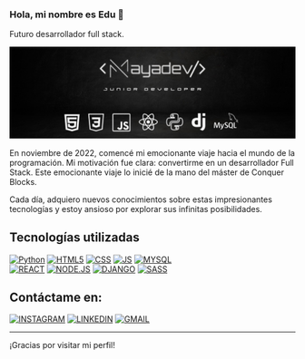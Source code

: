 ### Hola, mi nombre es Edu 👋

Futuro desarrollador full stack.

<img src="https://github.com/Mayadevv/Mayadevv/blob/main/banner.jpg">

En noviembre de 2022, comencé mi emocionante viaje hacia el mundo de la programación. Mi motivación fue clara: convertirme en un desarrollador Full Stack. Este emocionante viaje lo inicié de la mano del máster de Conquer Blocks.

Cada día, adquiero nuevos conocimientos sobre estas impresionantes tecnologías y estoy ansioso por explorar sus infinitas posibilidades.

## Tecnologías utilizadas
[![Python](https://img.shields.io/badge/%20-Python-blue?logo=Python&logoColor=blue&labelColor=black)]()
[![HTML5](https://img.shields.io/badge/HTML5-red?logo=html5&labelColor=black)]()
[![CSS](https://img.shields.io/badge/CSS-white?logo=CSS3&labelColor=black)]()
[![JS](https://img.shields.io/badge/JAVASCRIPT-yellow?logo=javascript&labelColor=black)]()
[![MYSQL](https://img.shields.io/badge/MYSQL-blue?logo=mysql&labelColor=black)]()
<br>
[![REACT](https://img.shields.io/badge/REACT-blue?logo=react&labelColor=black)]()
[![NODE.JS](https://img.shields.io/badge/NODE.JS-green?logo=Node.js&labelColor=black)]()
[![DJANGO](https://img.shields.io/badge/DJANGO-white?logo=Django&labelColor=black)]()
[![SASS](https://img.shields.io/badge/SASS-SASS?style=sass&logo=sass&labelColor=pink&color=red)]()


## Contáctame en:
[![INSTAGRAM](https://img.shields.io/badge/edumayft-edumayft?logo=instagram&labelColor=black&color=white)](https://instagram.com/edumayft)
[![LINKEDIN](https://img.shields.io/badge/Eduardo%20Nav%C3%ADo%20Maya-%20Eduardo%20Nav%C3%ADo%20Maya?logo=linkedin&labelColor=black&color=white)](https://www.linkedin.com/in/naviomaya)
[![GMAIL](https://img.shields.io/badge/naviomaya%40gmail.com-%20black?logo=GMAIL&labelColor=black&color=white)](mailto:naviomaya@gmail.com)

<hr>

¡Gracias por visitar mi perfil! 



<!--
**naviomaya/naviomaya** is a ✨ _special_ ✨ repository because its `README.md` (this file) appears on your GitHub profile.

Here are some ideas to get you started:

- 🔭 I’m currently working on ...
- 🌱 I’m currently learning ...
- 👯 I’m looking to collaborate on ...
- 🤔 I’m looking for help with ...
- 💬 Ask me about ...
- 📫 How to reach me: ...
- 😄 Pronouns: ...
- ⚡ Fun fact: ...
-->
